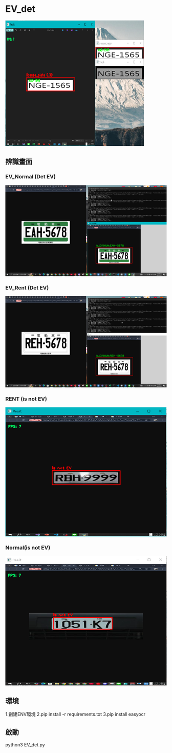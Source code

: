 # EV_det


![專案封面圖](https://github.com/PlayerBHX/license_plate_det/blob/main/Main.png)

## 辨識畫面

### EV_Normal (Det EV)

![EV_Normal](https://github.com/PlayerBHX/license_plate_det/blob/main/EV_Normal_0325.PNG)
### EV_Rent (Det EV)
![EV_Rent](https://github.com/PlayerBHX/license_plate_det/blob/main/EV_Rent_0325.PNG)
### RENT (is not EV)
![RENT](https://github.com/PlayerBHX/license_plate_det/blob/main/RENT.PNG)
### Normal(is not EV)
![Normal](https://github.com/PlayerBHX/license_plate_det/blob/main/normal.PNG)
## 環境

1.創建ENV環境
2.pip install -r requirements.txt
3.pip install easyocr

## 啟動
python3 EV_det.py

